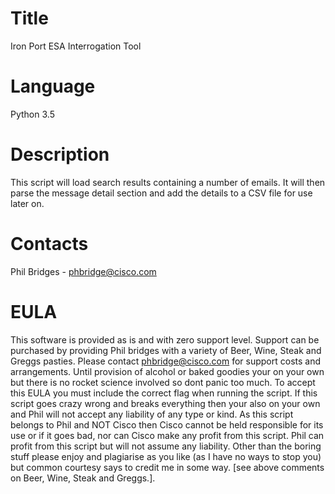 # Title
Iron Port ESA Interrogation Tool

# Language
Python 3.5

# Description
This script will load search results containing a number of emails. It will then parse the message detail section 
and add the details to a CSV file for use later on.

# Contacts
 Phil Bridges - phbridge@cisco.com

# EULA
 This software is provided as is and with zero support level. Support can be purchased by providing Phil bridges
 with a variety of Beer, Wine, Steak and Greggs pasties. Please contact phbridge@cisco.com for support costs and
 arrangements. Until provision of alcohol or baked goodies your on your own but there is no rocket science
 involved so dont panic too much. To accept this EULA you must include the correct flag when running the script.
 If this script goes crazy wrong and breaks everything then your also on your own and Phil will not accept any
 liability of any type or kind. As this script belongs to Phil and NOT Cisco then Cisco cannot be held
 responsible for its use or if it goes bad, nor can Cisco make any profit from this script. Phil can profit
 from this script but will not assume any liability. Other than the boring stuff please enjoy and plagiarise
 as you like (as I have no ways to stop you) but common courtesy says to credit me in some way.
 [see above comments on Beer, Wine, Steak and Greggs.].

